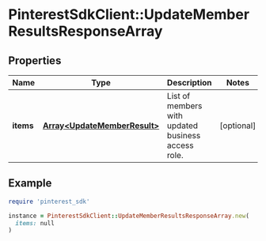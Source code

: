 # PinterestSdkClient::UpdateMemberResultsResponseArray

## Properties

| Name | Type | Description | Notes |
| ---- | ---- | ----------- | ----- |
| **items** | [**Array&lt;UpdateMemberResult&gt;**](UpdateMemberResult.md) | List of members with updated business access role. | [optional] |

## Example

```ruby
require 'pinterest_sdk'

instance = PinterestSdkClient::UpdateMemberResultsResponseArray.new(
  items: null
)
```

